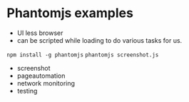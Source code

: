 # Phantomjs examples

* UI less browser
* can be scripted while loading to do various tasks for us.

```npm install -g phantomjs```
```phantomjs screenshot.js```

* screenshot
* pageautomation
* network monitoring
* testing
